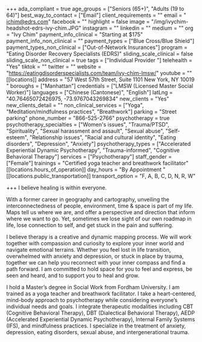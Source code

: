 +++
ada_compliant = true
age_groups = ["Seniors (65+)", "Adults (19 to 64)"]
best_way_to_contact = ["Email"]
client_requirements = ""
email = " ichim@edrs.com"
facebook = ""
highlight = false
image = "/img/ivychim-headshot-edrs-ivy-chim.JPG"
instagram = ""
linkedin = ""
medium = ""
org = "Ivy Chim"
payment_info_clinical = "Starting at $175"
payment_info_non_clinical = ""
payment_types = ["Blue Cross/Blue Shield"]
payment_types_non_clinical = ["Out-of-Network Insurances"]
program = "Eating Disorder Recovery Specialists (EDRS)"
sliding_scale_clinical = false
sliding_scale_non_clinical = true
tags = ["Individual Provider "]
telehealth = "Yes"
tiktok = ""
twitter = ""
website = "https://eatingdisorderspecialists.com/team/ivy-chim-lmsw/"
youtube = ""
[[locations]]
address = "57 West 57th Street, Suite 1101 New York, NY 10019 "
boroughs = ["Manhattan"]
credentials = ["LMSW (Licensed Master Social Worker)"]
languages = ["Chinese (Cantonese)", "English"]
latLng = "40.76465072426975, -73.9767043269834"
new_clients = "Yes"
new_clients_detail = ""
non_clinical_services = ["Yoga", "Meditation/mindfulness practices", "Breathwork"]
parking = "Street parking"
phone_number = "866-525-2766"
psychotherapy = true
psychotherapy_specialties = ["Women's issues", "Trauma/PTSD", "Spirituality", "Sexual harassment and assault", "Sexual abuse", "Self-esteem", "Relationship issues", "Racial and cultural identity", "Eating disorders", "Depression", "Anxiety"]
psychotherapy_types = ["Accelerated Experiential Dynamic Psychotherapy", "Trauma-informed", "Cognitive Behavioral Therapy"]
services = ["Psychotherapy"]
staff_gender = ["Female"]
trainings = "Certified yoga teacher and breathwork facilitator"
[[locations.hours_of_operation]]
day_hours = "By Appointment "
[[locations.public_transportation]]
transport_option = "F, A, B, C, D, N, R, W"

+++
I believe healing is within everyone.   
  
With a former career in geography and cartography, unveiling the interconnectedness of people, environment, time & space is part of my life. Maps tell us where we are, and offer a perspective and direction that inform where we want to go. Yet, sometimes we lose sight of our own roadmap in life, lose connection to self, and get stuck in the pain and suffering.  
  
I believe therapy is a creative and dynamic mapping process. We will work together with compassion and curiosity to explore your inner world and navigate emotional terrains. Whether you feel lost in life transition, overwhelmed with anxiety and depression, or stuck in place by trauma, together we can help you reconnect with your inner compass and find a path forward. I am committed to hold space for you to feel and express, be seen and heard, and to support you to heal and grow.  
  
I hold a Master’s degree in Social Work from Fordham University. I am trained as a yoga teacher and breathwork facilitator. I take a heart-centered, mind-body approach to psychotherapy while considering everyone’s individual needs and goals. I integrate therapeutic modalities including CBT (Cognitive Behavioral Therapy), DBT (Dialectical Behavioral Therapy), AEDP (Accelerated Experiential Dynamic Psychotherapy), Internal Family Systems (IFS), and mindfulness practices. I specialize in the treatment of anxiety, depression, eating disorders, sexual abuse, and intergenerational trauma.